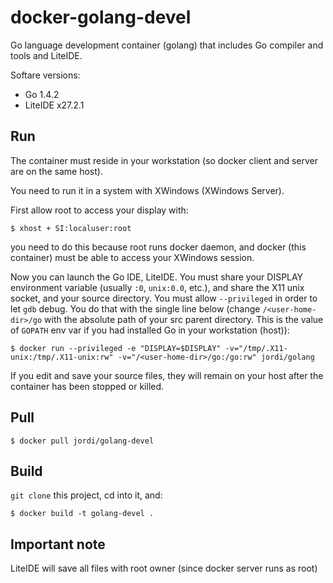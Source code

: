 docker-golang-devel
===================

Go language development container (golang) that includes Go compiler and tools and LiteIDE.

Softare versions:

- Go 1.4.2 
- LiteIDE x27.2.1

Run
---

The container must reside in your workstation (so docker client and server are on the same host).

You need to run it in a system with XWindows (XWindows Server). 

First allow root to access your display with:

	$ xhost + SI:localuser:root

you need to do this because root runs docker daemon, and docker (this container) must be able to access your XWindows session. 

Now you can launch the Go IDE, LiteIDE. You must share your DISPLAY environment variable (usually `:0`, `unix:0.0`, etc.), and share the X11 unix socket, and your source directory. You must allow `--privileged` in order to let `gdb` debug. You do that with the single line below (change `/<user-home-dir>/go` with the absolute path of your src parent directory. This is the value of `GOPATH` env var if you had installed Go in your workstation (host)):

	$ docker run --privileged -e "DISPLAY=$DISPLAY" -v="/tmp/.X11-unix:/tmp/.X11-unix:rw" -v="/<user-home-dir>/go:/go:rw" jordi/golang

If you edit and save your source files, they will remain on your host after the container has been stopped or killed.

Pull
----

	$ docker pull jordi/golang-devel

Build
-----

`git clone` this project, cd into it, and:

	$ docker build -t golang-devel .

Important note
--------------

LiteIDE will save all files with root owner (since docker server runs as root)

